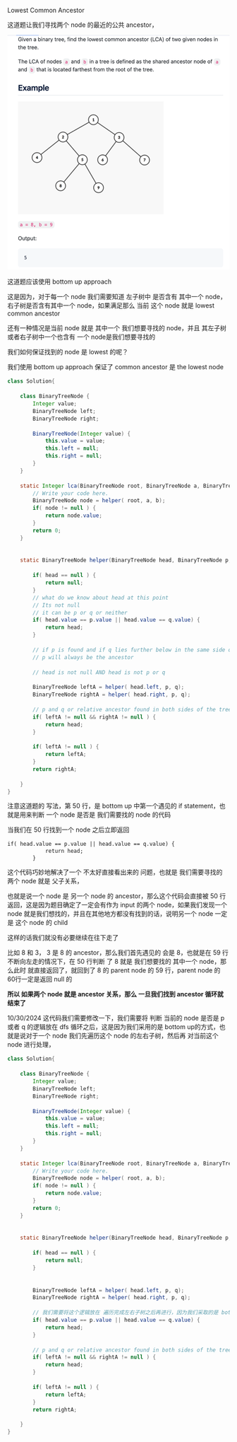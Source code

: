 Lowest Common Ancestor

这道题让我们寻找两个 node 的最近的公共 ancestor，

![image](https://github.com/lizy331/Interview-kickstart/blob/main/src/img/lowestCommonAnscestor.png)

这道题应该使用 bottom up approach

这是因为，对于每一个 node 我们需要知道 左子树中 是否含有 其中一个 node，右子树是否含有其中一个 node，如果满足那么 当前 这个 node 就是 lowest common ancestor

还有一种情况是当前 node 就是 其中一个 我们想要寻找的 node，并且 其左子树或者右子树中一个也含有 一个 node是我们想要寻找的

我们如何保证找到的 node 是 lowest 的呢？

我们使用 bottom up approach 保证了 common ancestor 是 the lowest node 

```java
class Solution{

    class BinaryTreeNode {
        Integer value;
        BinaryTreeNode left;
        BinaryTreeNode right;

        BinaryTreeNode(Integer value) {
            this.value = value;
            this.left = null;
            this.right = null;
        }
    }
    
    static Integer lca(BinaryTreeNode root, BinaryTreeNode a, BinaryTreeNode b) {
        // Write your code here.
        BinaryTreeNode node = helper( root, a, b);
        if( node != null ) {
            return node.value;
        }
        return 0;
    }


    static BinaryTreeNode helper(BinaryTreeNode head, BinaryTreeNode p, BinaryTreeNode q) {

        if( head == null ) {
            return null;
        }
        // what do we know about head at this point
        // Its not null
        // it can be p or q or neither
        if( head.value == p.value || head.value == q.value) {
            return head;
        }

        // if p is found and if q lies further below in the same side of the tree as p, then no need to look for q since 
        // p will always be the ancestor

        // head is not null AND head is not p or q

        BinaryTreeNode leftA = helper( head.left, p, q);
        BinaryTreeNode rightA = helper( head.right, p, q);

        // p and q or relative ancestor found in both sides of the tree so root has to be ansector
        if( leftA != null && rightA != null ) {
            return head;
        }

        if( leftA != null ) {
            return leftA;
        }
        return rightA;

    }
}
```

注意这道题的 写法，第 50 行，是 bottom up 中第一个遇见的 if statement，也就是用来判断 一个 node 是否是 我们需要找的 node 的代码

当我们在 50 行找到一个 node 之后立即返回
```text
if( head.value == p.value || head.value == q.value) {
            return head;
        }
```


这个代码巧妙地解决了一个 不太好直接看出来的 问题，也就是 我们需要寻找的 两个 node 就是 父子关系，

也就是说一个 node 是 另一个 node 的 ancestor，那么这个代码会直接被 50 行返回，这是因为题目确定了一定会有作为 input 的两个 node，如果我们发现一个 node 就是我们想找的，并且在其他地方都没有找到的话，说明另一个 node 一定是 这个 node 的 child

这样的话我们就没有必要继续在往下走了

比如 8 和 3， 3 是 8 的 ancestor，那么我们首先遇见的 会是 8，也就是在 59 行 不断向左走的情况下，在 50 行判断 了 8 就是 我们想要找的 其中一个 node，那么此时 就直接返回了，就回到了 8 的 parent node 的 59 行，parent node 的 60行一定是返回 null 的

**所以 如果两个 node 就是 ancestor 关系，那么 一旦我们找到 ancestor 循环就结束了**

10/30/2024
这代码我们需要修改一下，我们需要将 判断 当前的 node 是否是 p 或者 q 的逻辑放在 dfs 循环之后，这是因为我们采用的是 bottom up的方式，也就是说对于一个 node
我们先遍历这个 node 的左右子树，然后再 对当前这个 node 进行处理，


```java
class Solution{

    class BinaryTreeNode {
        Integer value;
        BinaryTreeNode left;
        BinaryTreeNode right;

        BinaryTreeNode(Integer value) {
            this.value = value;
            this.left = null;
            this.right = null;
        }
    }
    
    static Integer lca(BinaryTreeNode root, BinaryTreeNode a, BinaryTreeNode b) {
        // Write your code here.
        BinaryTreeNode node = helper( root, a, b);
        if( node != null ) {
            return node.value;
        }
        return 0;
    }


    static BinaryTreeNode helper(BinaryTreeNode head, BinaryTreeNode p, BinaryTreeNode q) {

        if( head == null ) {
            return null;
        }
        

        BinaryTreeNode leftA = helper( head.left, p, q);
        BinaryTreeNode rightA = helper( head.right, p, q);

        // 我们需要将这个逻辑放在 遍历完成左右子树之后再进行，因为我们采取的是 bottom up 策略
        if( head.value == p.value || head.value == q.value) {
            return head;
        }

        // p and q or relative ancestor found in both sides of the tree so root has to be ansector
        if( leftA != null && rightA != null ) {
            return head;
        }

        if( leftA != null ) {
            return leftA;
        }
        return rightA;

    }
}
```
